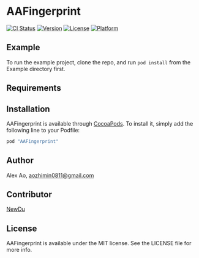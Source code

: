 # AAFingerprint

[![CI Status](http://img.shields.io/travis/aozhimin/AAFingerprint.svg?style=flat)](https://travis-ci.org/aozhimin/AAFingerprint)
[![Version](https://img.shields.io/cocoapods/v/AAFingerprint.svg?style=flat)](http://cocoapods.org/pods/AAFingerprint)
[![License](https://img.shields.io/cocoapods/l/AAFingerprint.svg?style=flat)](http://cocoapods.org/pods/AAFingerprint)
[![Platform](https://img.shields.io/cocoapods/p/AAFingerprint.svg?style=flat)](http://cocoapods.org/pods/AAFingerprint)

## Example

To run the example project, clone the repo, and run `pod install` from the Example directory first.

## Requirements

## Installation

AAFingerprint is available through [CocoaPods](http://cocoapods.org). To install
it, simply add the following line to your Podfile:

```ruby
pod "AAFingerprint"
```

## Author

Alex Ao, aozhimin0811@gmail.com

## Contributor

[NewDu](https://github.com/NewDu)

## License

AAFingerprint is available under the MIT license. See the LICENSE file for more info.
